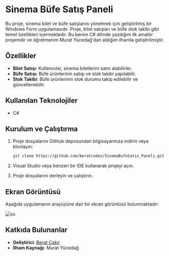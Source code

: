# Sinema Büfe Satış Paneli

Bu proje, sinema bilet ve büfe satışlarını yönetmek için geliştirilmiş bir Windows Form uygulamasıdır. Proje, bilet satışları ve büfe stok takibi gibi temel özellikleri içermektedir. Bu benim C# dilinde yazdığım ilk amatör projemdir ve öğretmenim Murat Yücedağ'dan aldığım ilhamla geliştirilmiştir.

## Özellikler

- **Bilet Satışı**: Kullanıcılar, sinema biletlerini satın alabilirler.
- **Büfe Satışı**: Büfe ürünlerinin satışı ve stok takibi yapılabilir.
- **Stok Takibi**: Büfe ürünlerinin stok durumu takip edilebilir ve güncellenebilir.

## Kullanılan Teknolojiler

- C#

## Kurulum ve Çalıştırma

1. Proje dosyalarını GitHub deposundan bilgisayarınıza indirin veya klonlayın:
    ```bash
    git clone https://github.com/beratcodes/SinemaBufeSatis_Paneli.git
    ```
    
2. Visual Studio veya benzeri bir IDE kullanarak projeyi açın.
3. Proje dosyalarını derleyin ve çalıştırın.

## Ekran Görüntüsü

Aşağıda uygulamanın arayüzüne dair bir ekran görüntüsü bulunmaktadır:

![ss](https://github.com/user-attachments/assets/a5cf2c0a-c4be-4813-9667-23fef4f8cac6)

## Katkıda Bulunanlar

- **Geliştirici**: [Berat Çakır](https://github.com/beratcodes)
- **İlham Kaynağı**: Murat Yücedağ


